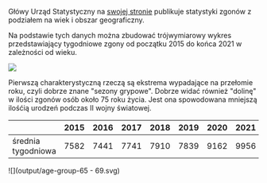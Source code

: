 Główy Urząd Statystyczny na
[swojej stronie](https://stat.gov.pl/obszary-tematyczne/ludnosc/ludnosc/zgony-wedlug-tygodni,39,2.html)
publikuje statystyki zgonów z podziałem na wiek i obszar geograficzny.

Na podstawie tych danych można zbudować trójwymiarowy wykres przedstawiający
tygodniowe zgony od początku 2015 do końca 2021 w zależności od wieku.

![](output/super.gif)

Pierwszą charakterystyczną rzeczą są ekstrema wypadające na przełomie roku, czyli
dobrze znane "sezony grypowe". Dobrze widać również "dolinę" w ilości zgonów osób
około 75 roku życia. Jest ona spowodowana mniejszą ilośćią urodzeń podczas
II wojny światowej.

|                    | 2015 | 2016 | 2017 | 2018 | 2019 | 2020 | 2021 |
|--------------------|------|------|------|------|------|------|------|
| średnia tygodniowa | 7582 | 7441 | 7741 | 7910 | 7839 | 9162 | 9956 |


![](output/age-group-65 - 69.svg)